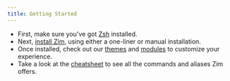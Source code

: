 ```yaml
---
title: Getting Started
---
```


- First, make sure you've got [Zsh](http://zsh.sourceforge.net/) installed.
- Next, [install Zim](install), using either a one-liner or manual installation.
- Once installed, check out our [themes](themes) and [modules](modules) to customize your experience.
- Take a look at the [cheatsheet](cheatsheet) to see all the commands and aliases Zim offers.

